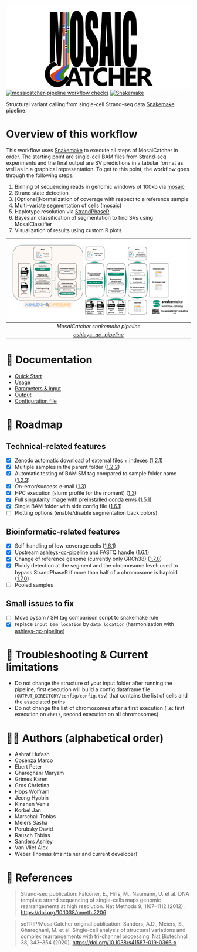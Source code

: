 ![MosaiCatcher](docs/images/mosaic_logo.png)
[![mosaicatcher-pipeline workflow checks](https://github.com/friendsofstrandseq/mosaicatcher-pipeline/actions/workflows/main.yaml/badge.svg)](https://github.com/friendsofstrandseq/mosaicatcher-pipeline/actions/workflows/main.yaml)
[![Snakemake](https://img.shields.io/badge/snakemake-7.5.0-brightgreen.svg)](https://snakemake.github.io)

Structural variant calling from single-cell Strand-seq data [Snakemake](https://github.com/snakemake/snakemake) pipeline.

# Overview of this workflow

This workflow uses [Snakemake](https://github.com/snakemake/snakemake) to
execute all steps of MosaiCatcher in order. The starting point are single-cell
BAM files from Strand-seq experiments and the final output are SV predictions in
a tabular format as well as in a graphical representation. To get to this point,
the workflow goes through the following steps:

1. Binning of sequencing reads in genomic windows of 100kb via [mosaic](https://github.com/friendsofstrandseq/mosaicatcher)
2. Strand state detection
3. [Optional]Normalization of coverage with respect to a reference sample
4. Multi-variate segmentation of cells ([mosaic](https://github.com/friendsofstrandseq/mosaicatcher))
5. Haplotype resolution via [StrandPhaseR](https://github.com/daewoooo/StrandPhaseR)
6. Bayesian classification of segmentation to find SVs using MosaiClassifier
7. Visualization of results using custom R plots

|                    ![summary](docs/images/figure_pipeline.png)                     |
| :--------------------------------------------------------------------------------: |
|                         _MosaiCatcher snakemake pipeline_                          |
| _[ashleys-qc-pipeline](https://github.com/friendsofstrandseq/ashleys-qc-pipeline)_ |

# 📘 Documentation

- [Quick Start](docs/usage.md#quick-start)
- [Usage](docs/usage.md)
- [Parameters & input](docs/parameters.md)
- [Output](docs/output.md)
- [Configuration file](config/README.md)

# 📆 Roadmap

## Technical-related features

- [x] Zenodo automatic download of external files + indexes ([1.2.1](https://github.com/friendsofstrandseq/mosaicatcher-pipeline/releases/tag/1.2.1))
- [x] Multiple samples in the parent folder ([1.2.2](https://github.com/friendsofstrandseq/mosaicatcher-pipeline/releases/tag/1.2.2))
- [x] Automatic testing of BAM SM tag compared to sample folder name ([1.2.3](https://github.com/friendsofstrandseq/mosaicatcher-pipeline/releases/tag/1.2.3))
- [x] On-error/success e-mail ([1.3](https://github.com/friendsofstrandseq/mosaicatcher-pipeline/releases/tag/1.3))
- [x] HPC execution (slurm profile for the moment) ([1.3](https://github.com/friendsofstrandseq/mosaicatcher-pipeline/releases/tag/1.3))
- [x] Full singularity image with preinstalled conda envs ([1.5.1](https://github.com/friendsofstrandseq/mosaicatcher-pipeline/releases/tag/1.5.1))
- [x] Single BAM folder with side config file ([1.6.1](https://github.com/friendsofstrandseq/mosaicatcher-pipeline/releases/tag/1.6.1))
- [ ] Plotting options (enable/disable segmentation back colors)

## Bioinformatic-related features

- [x] Self-handling of low-coverage cells ([1.6.1](https://github.com/friendsofstrandseq/mosaicatcher-pipeline/releases/tag/1.6.1))
- [x] Upstream [ashleys-qc-pipeline](https://github.com/friendsofstrandseq/ashleys-qc-pipeline.git) and FASTQ handle ([1.6.1](https://github.com/friendsofstrandseq/mosaicatcher-pipeline/releases/tag/1.6.1))
- [x] Change of reference genome (currently only GRCh38) ([1.7.0](https://github.com/friendsofstrandseq/mosaicatcher-pipeline/releases/tag/1.7.0))
- [x] Ploidy detection at the segment and the chromosome level: used to bypass StrandPhaseR if more than half of a chromosome is haploid ([1.7.0](https://github.com/friendsofstrandseq/mosaicatcher-pipeline/releases/tag/1.7.0))
- [ ] Pooled samples

## Small issues to fix

- [ ] Move pysam / SM tag comparison script to snakemake rule
- [x] replace `input_bam_location` by `data_location` (harmonization with [ashleys-qc-pipeline](https://github.com/friendsofstrandseq/ashleys-qc-pipeline.git))

# 🛑 Troubleshooting & Current limitations

- Do not change the structure of your input folder after running the pipeline, first execution will build a config dataframe file (`OUTPUT_DIRECTORY/config/config.tsv`) that contains the list of cells and the associated paths
- Do not change the list of chromosomes after a first execution (i.e: first execution on `chr17`, second execution on all chromosomes)

# 💂‍♂️ Authors (alphabetical order)

- Ashraf Hufash
- Cosenza Marco
- Ebert Peter
- Ghareghani Maryam
- Grimes Karen
- Gros Christina
- Höps Wolfram
- Jeong Hyobin
- Kinanen Venla
- Korbel Jan
- Marschall Tobias
- Meiers Sasha
- Porubsky David
- Rausch Tobias
- Sanders Ashley
- Van Vliet Alex
- Weber Thomas (maintainer and current developer)

# 📕 References

> Strand-seq publication: Falconer, E., Hills, M., Naumann, U. et al. DNA template strand sequencing of single-cells maps genomic rearrangements at high resolution. Nat Methods 9, 1107–1112 (2012). https://doi.org/10.1038/nmeth.2206

> scTRIP/MosaiCatcher original publication: Sanders, A.D., Meiers, S., Ghareghani, M. et al. Single-cell analysis of structural variations and complex rearrangements with tri-channel processing. Nat Biotechnol 38, 343–354 (2020). https://doi.org/10.1038/s41587-019-0366-x
